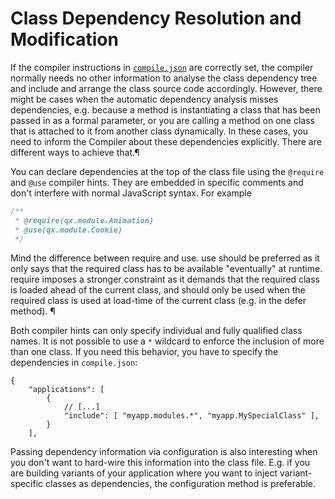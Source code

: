 # Class Dependency Resolution and Modification

If the compiler instructions in [`compile.json`](compile.md) are correctly
set, the compiler normally needs no other information to analyse the class
dependency tree and include and arrange the class source code accordingly.
However, there might be cases when the automatic dependency analysis
misses dependencies, e.g. because a method is instantiating a class that
has been passed in as a formal parameter, or you are calling a method
on one class that is attached to it from another class dynamically. In
these cases, you need to inform the Compiler about these dependencies
explicitly. There are different ways to achieve that.¶

You can declare dependencies at the top of the class file using the
`@require` and `@use` compiler hints. They are embedded in specific
comments and don't interfere with normal JavaScript syntax. For example

```javascript
/**
 * @require(qx.module.Animation)
 * @use(qx.module.Cookie)
 */
```

Mind the difference between require and use. use should be preferred as
it only says that the required class has to be available "eventually"
at runtime. require imposes a stronger constraint as it demands
that the required class is loaded ahead of the current class, and
should only be used when the required class is used at load-time of
the current class (e.g. in the defer method). ¶

Both compiler hints can only specify individual and fully
qualified class names. It is not possible to use a `*` wildcard
to enforce the inclusion of more than one class. If you need this
behavior, you have to specify the dependencies in `compile.json`:

```json5
{
    "applications": [
        {
            // [...]
            "include": [ "myapp.modules.*", "myapp.MySpecialClass" ],
        }
    ],
```

Passing dependency information via configuration is also interesting when you
don't want to hard-wire this information into the class file. E.g. if you are
building variants of your application where you want to inject variant-specific
classes as dependencies, the configuration method is preferable.
